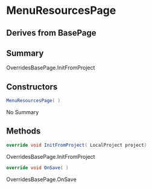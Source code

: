 # MenuResourcesPage

## Derives from BasePage

## Summary

OverridesBasePage.InitFromProject
## Constructors

```c#
MenuResourcesPage( ) 
```
No Summary
## Methods

```c#
override void InitFromProject( LocalProject project) 
```
OverridesBasePage.InitFromProject
```c#
override void OnSave( ) 
```
OverridesBasePage.OnSave
